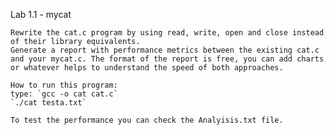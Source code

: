 Lab 1.1 - mycat

    Rewrite the cat.c program by using read, write, open and close instead of their library equivalents.
    Generate a report with performance metrics between the existing cat.c and your mycat.c. The format of the report is free, you can add charts or whatever helps to understand the speed of both approaches.
    
    How to run this program:
    type: `gcc -o cat cat.c`
    `./cat testa.txt`

    To test the performance you can check the Analyisis.txt file.
